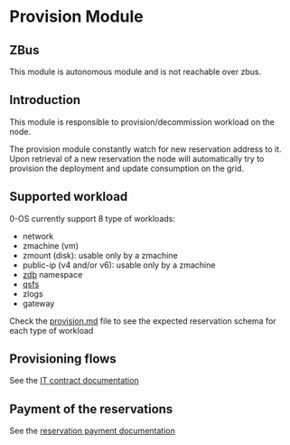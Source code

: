 # Provision Module

## ZBus

This module is autonomous module and is not reachable over zbus.

## Introduction

This module is responsible to provision/decommission workload on the node.

The provision module constantly watch for new reservation address to it. Upon retrieval of a new reservation the node will automatically try to provision the deployment and update consumption on the grid.

## Supported workload

0-OS currently support 8 type of workloads:
- network
- zmachine (vm)
- zmount (disk): usable only by a zmachine
- public-ip (v4 and/or v6): usable only by a zmachine
- [zdb](https://github.com/threefoldtech/0-DB) namespace
- [qsfs](https://github.com/threefoldtech/quantum-storage)
- zlogs
- gateway

Check the [provision.md](provision.md) file to see the expected reservation
schema for each type of workload

## Provisioning flows

See the [IT contract documentation](it_contract.md)

## Payment of the reservations

See the [reservation payment documentation](reservation_payment.md)
